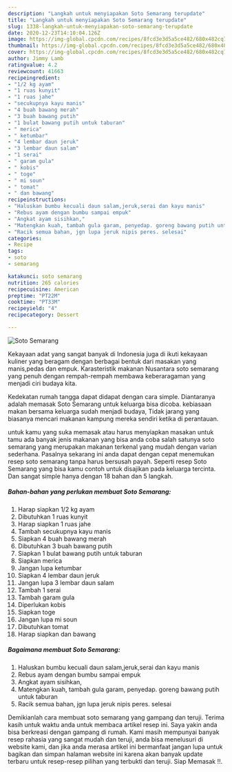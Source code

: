 ```yaml
---
description: "Langkah untuk menyiapakan Soto Semarang terupdate"
title: "Langkah untuk menyiapakan Soto Semarang terupdate"
slug: 1338-langkah-untuk-menyiapakan-soto-semarang-terupdate
date: 2020-12-23T14:10:04.126Z
image: https://img-global.cpcdn.com/recipes/8fcd3e3d5a5ce482/680x482cq70/soto-semarang-foto-resep-utama.jpg
thumbnail: https://img-global.cpcdn.com/recipes/8fcd3e3d5a5ce482/680x482cq70/soto-semarang-foto-resep-utama.jpg
cover: https://img-global.cpcdn.com/recipes/8fcd3e3d5a5ce482/680x482cq70/soto-semarang-foto-resep-utama.jpg
author: Jimmy Lamb
ratingvalue: 4.2
reviewcount: 41663
recipeingredient:
- "1/2 kg ayam"
- "1 ruas kunyit"
- "1 ruas jahe"
- "secukupnya kayu manis"
- "4 buah bawang merah"
- "3 buah bawang putih"
- "1 bulat bawang putih untuk taburan"
- " merica"
- " ketumbar"
- "4 lembar daun jeruk"
- "3 lembar daun salam"
- "1 serai"
- " garam gula"
- " kobis"
- " toge"
- " mi soun"
- " tomat"
- " dan bawang"
recipeinstructions:
- "Haluskan bumbu kecuali daun salam,jeruk,serai dan kayu manis"
- "Rebus ayam dengan bumbu sampai empuk"
- "Angkat ayam sisihkan,"
- "Matengkan kuah, tambah gula garam, penyedap. goreng bawang putih untuk taburan"
- "Racik semua bahan, jgn lupa jeruk nipis peres. selesai"
categories:
- Recipe
tags:
- soto
- semarang

katakunci: soto semarang 
nutrition: 265 calories
recipecuisine: American
preptime: "PT22M"
cooktime: "PT33M"
recipeyield: "4"
recipecategory: Dessert

---
```



![Soto Semarang](https://img-global.cpcdn.com/recipes/8fcd3e3d5a5ce482/680x482cq70/soto-semarang-foto-resep-utama.jpg)

Kekayaan adat yang sangat banyak di Indonesia juga di ikuti kekayaan kuliner yang beragam dengan berbagai bentuk dari masakan yang manis,pedas dan empuk. Karasteristik makanan Nusantara soto semarang yang penuh dengan rempah-rempah membawa keberaragaman yang menjadi ciri budaya kita.


Kedekatan rumah tangga dapat didapat dengan cara simple. Diantaranya adalah memasak Soto Semarang untuk keluarga bisa dicoba. kebiasaan makan bersama keluarga sudah menjadi budaya, Tidak jarang yang biasanya mencari makanan kampung mereka sendiri ketika di perantauan.



untuk kamu yang suka memasak atau harus menyiapkan masakan untuk tamu ada banyak jenis makanan yang bisa anda coba salah satunya soto semarang yang merupakan makanan terkenal yang mudah dengan varian sederhana. Pasalnya sekarang ini anda dapat dengan cepat menemukan resep soto semarang tanpa harus bersusah payah.
Seperti resep Soto Semarang yang bisa kamu contoh untuk disajikan pada keluarga tercinta. Dan sangat simple hanya dengan 18 bahan dan 5 langkah.


<!--inarticleads1-->

##### Bahan-bahan yang perlukan membuat Soto Semarang:

1. Harap siapkan 1/2 kg ayam
1. Dibutuhkan 1 ruas kunyit
1. Harap siapkan 1 ruas jahe
1. Tambah secukupnya kayu manis
1. Siapkan 4 buah bawang merah
1. Dibutuhkan 3 buah bawang putih
1. Siapkan 1 bulat bawang putih untuk taburan
1. Siapkan  merica
1. Jangan lupa  ketumbar
1. Siapkan 4 lembar daun jeruk
1. Jangan lupa 3 lembar daun salam
1. Tambah 1 serai
1. Tambah  garam gula
1. Diperlukan  kobis
1. Siapkan  toge
1. Jangan lupa  mi soun
1. Dibutuhkan  tomat
1. Harap siapkan  dan bawang




<!--inarticleads2-->

##### Bagaimana membuat  Soto Semarang:

1. Haluskan bumbu kecuali daun salam,jeruk,serai dan kayu manis
1. Rebus ayam dengan bumbu sampai empuk
1. Angkat ayam sisihkan,
1. Matengkan kuah, tambah gula garam, penyedap. goreng bawang putih untuk taburan
1. Racik semua bahan, jgn lupa jeruk nipis peres. selesai




Demikianlah cara membuat soto semarang yang gampang dan teruji. Terima kasih untuk waktu anda untuk membaca artikel resep ini. Saya yakin anda bisa berkreasi dengan gampang di rumah. Kami masih mempunyai banyak resep rahasia yang sangat mudah dan teruji, anda bisa menelusuri di website kami, dan jika anda merasa artikel ini bermanfaat jangan lupa untuk bagikan dan simpan halaman website ini karena akan banyak update terbaru untuk resep-resep pilihan yang terbukti dan teruji. Siap Memasak !!. 
